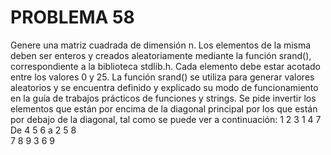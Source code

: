 # PROBLEMA 58

Genere una matriz cuadrada de dimensión n. Los elementos de la misma deben ser enteros y 
creados aleatoriamente mediante la función srand(), correspondiente a la biblioteca stdlib.h. 
Cada elemento debe estar acotado entre los valores 0 y 25. La función srand() se utiliza para 
generar valores aleatorios y se encuentra definido y explicado su modo de funcionamiento en la 
guía de trabajos prácticos de funciones y strings. Se pide invertir los elementos que están por 
encima de la diagonal principal por los que están por debajo de la diagonal, tal como se puede 
ver a continuación: 
    1 2 3       1 4 7            
De  4 5 6   a   2 5 8    
    7 8 9       3 6 9